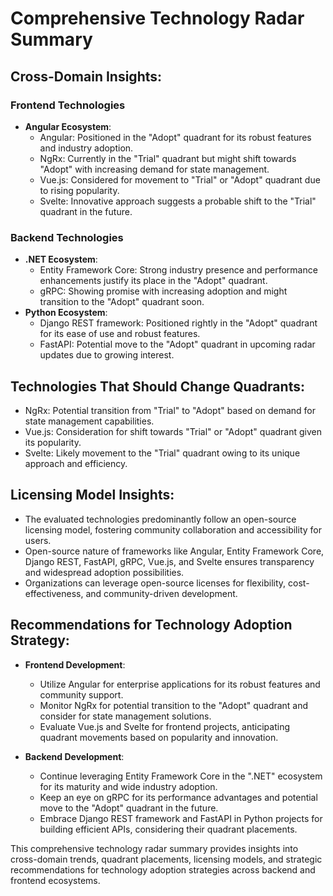 # Comprehensive Technology Radar Summary

## Cross-Domain Insights: 

### Frontend Technologies
- **Angular Ecosystem**:
  - Angular: Positioned in the "Adopt" quadrant for its robust features and industry adoption.
  - NgRx: Currently in the "Trial" quadrant but might shift towards "Adopt" with increasing demand for state management.
  - Vue.js: Considered for movement to "Trial" or "Adopt" quadrant due to rising popularity.
  - Svelte: Innovative approach suggests a probable shift to the "Trial" quadrant in the future.

### Backend Technologies
- **.NET Ecosystem**:
  - Entity Framework Core: Strong industry presence and performance enhancements justify its place in the "Adopt" quadrant.
  - gRPC: Showing promise with increasing adoption and might transition to the "Adopt" quadrant soon.
- **Python Ecosystem**:
  - Django REST framework: Positioned rightly in the "Adopt" quadrant for its ease of use and robust features.
  - FastAPI: Potential move to the "Adopt" quadrant in upcoming radar updates due to growing interest.

## Technologies That Should Change Quadrants:
- NgRx: Potential transition from "Trial" to "Adopt" based on demand for state management capabilities.
- Vue.js: Consideration for shift towards "Trial" or "Adopt" quadrant given its popularity.
- Svelte: Likely movement to the "Trial" quadrant owing to its unique approach and efficiency.

## Licensing Model Insights:
- The evaluated technologies predominantly follow an open-source licensing model, fostering community collaboration and accessibility for users.
- Open-source nature of frameworks like Angular, Entity Framework Core, Django REST, FastAPI, gRPC, Vue.js, and Svelte ensures transparency and widespread adoption possibilities.
- Organizations can leverage open-source licenses for flexibility, cost-effectiveness, and community-driven development.

## Recommendations for Technology Adoption Strategy:
- **Frontend Development**:
  - Utilize Angular for enterprise applications for its robust features and community support.
  - Monitor NgRx for potential transition to the "Adopt" quadrant and consider for state management solutions.
  - Evaluate Vue.js and Svelte for frontend projects, anticipating quadrant movements based on popularity and innovation.

- **Backend Development**:
  - Continue leveraging Entity Framework Core in the ".NET" ecosystem for its maturity and wide industry adoption.
  - Keep an eye on gRPC for its performance advantages and potential move to the "Adopt" quadrant in the future.
  - Embrace Django REST framework and FastAPI in Python projects for building efficient APIs, considering their quadrant placements.

This comprehensive technology radar summary provides insights into cross-domain trends, quadrant placements, licensing models, and strategic recommendations for technology adoption strategies across backend and frontend ecosystems.